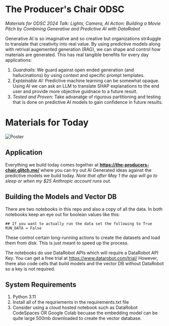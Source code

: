 # The Producer's Chair ODSC

*Materials for ODSC 2024 Talk: Lights, Camera, AI Action: Building a Movie Pitch by Combining Generative and Predictive AI with DataRobot*

Generative AI is so imaginative and so creative but organizations str4uggle to translate that creativity into real value. By using predictive models along with retrival augemented generation (RAG), we can shape and control how materials are generated. This has real tangible benefits for every day applications: 

1. *Guardrails:* We guard against open ended generation (and hallucinations) by using context and specific prompt templates. 
2. *Explainable AI:* Predictive machine learning can be somewhat opaque. Using AI we can ask an LLM to translate SHAP explanations to the end user and provide more objective guidnace to a future result. 
3. *Tested and Proven*: Take advanatge of rigurous partitioning and testing that is done on predictive AI models to gain confidence in future results. 

# Materials for Today

![Poster](./TheLastHorizon.png)

## Application

Everything we build today comes together at **https://the-producers-chair.glitch.me/** where you can try out AI Generated ideas against the predictive models we build today. *Note that after May 1 the app will go to sleep or when my $25 Anthropic account runs out*. 

## Building the Models and Vector DB

There are two notebooks in this repo and also a copy of all the data. In both notebooks keep an eye out for boolean values like this: 

```
## If you want to actually run the data set the following to True
RUN_DATA = False
```
These control certain long-running actions to create the datasets and load them from disk. This is just meant to speed up the process. 

The notebooks do use DataRobot APIs which will require a DataRobot API Key. You can get a free trial at https://www.datarobot.com/trial/ However, there also code cells that build models and the vector DB without DataRobot so a key is not required. 


## System Requirements

1. Python 3.11
2. Install all of the requriements in the requirements.txt file
3. Consider using a cloud hosted notebook such as DataRobot CodeSpaces OR Google Colab becuase the embedding model can be quite large 500mb downloaded to create the vector database. 